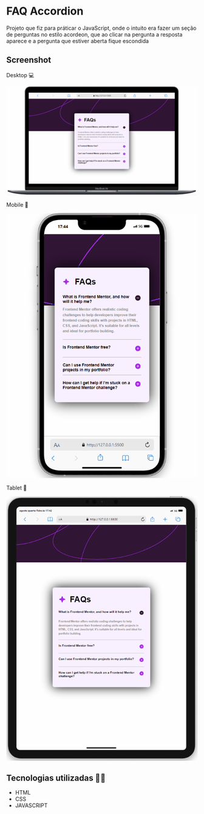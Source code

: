 # FAQ Accordion

Projeto que fiz para práticar o JavaScript, onde o intuito era fazer um seção de perguntas no estilo acordeon, que ao clicar na pergunta a resposta aparece e a pergunta que estiver aberta fique escondida

## Screenshot 
Desktop 💻

<img src="./src/design/gif computador.gif" alt="Captura de tela desktop">

Mobile 📱

<img src="./src/design/gif celular.gif" alt="Captura de tela mobile">

Tablet 📱

<img src="./src/design/gif tablet.gif" alt="Captura de tela tablet">

## Tecnologias utilizadas 👨‍💻
- HTML
- CSS
- JAVASCRIPT
